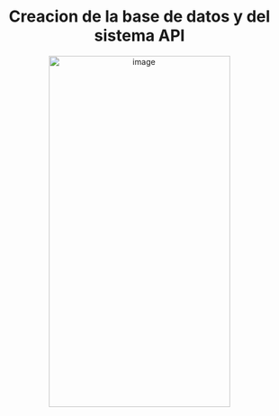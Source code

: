 <H1 align="center">Creacion de la base de datos y del sistema API</H1>
<div align="center">
  <img  width="80%" height="40%" src="https://i.imgur.com/ijvt8CU.png" alt="image">
</div>
